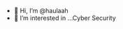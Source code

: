 - 👋 Hi, I’m @haulaah
- 👀 I’m interested in ...Cyber Security


<!---
haulaah/haulaah is a ✨ special ✨ repository because its `README.md` (this file) appears on your GitHub profile.
You can click the Preview link to take a look at your changes.
--->
